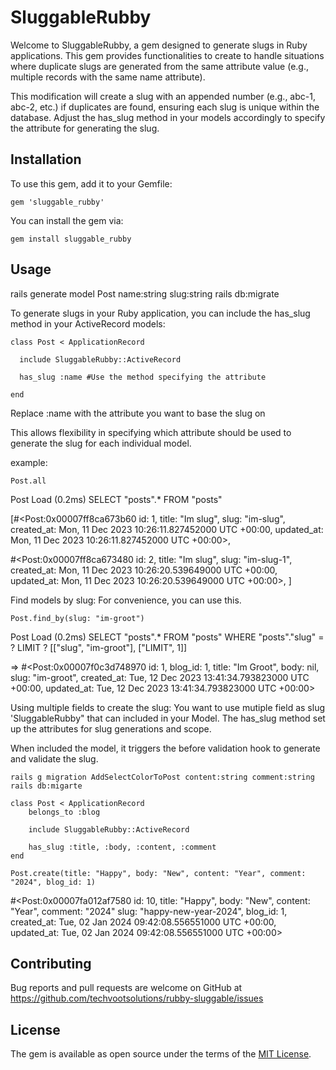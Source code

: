 # SluggableRubby

Welcome to SluggableRubby, a gem designed to generate slugs in Ruby applications. This gem provides functionalities to create to handle situations where duplicate slugs are generated from the same attribute value (e.g., multiple records with the same name attribute).

This modification will create a slug with an appended number (e.g., abc-1, abc-2, etc.) if duplicates are found, ensuring each slug is unique within the database. Adjust the has_slug method in your models accordingly to specify the attribute for generating the slug.

## Installation

To use this gem, add it to your Gemfile:

    gem 'sluggable_rubby'

You can install the gem via:

    gem install sluggable_rubby

## Usage

rails generate model Post name:string slug:string
rails db:migrate

To generate slugs in your Ruby application, you can include the has_slug method in your ActiveRecord models:

    class Post < ApplicationRecord

      include SluggableRubby::ActiveRecord

      has_slug :name #Use the method specifying the attribute

    end

Replace :name with the attribute you want to base the slug on

This allows flexibility in specifying which attribute should be used to generate the slug for each individual model.

example:

    Post.all

Post Load (0.2ms) SELECT "posts".\* FROM "posts"

[#<Post:0x00007ff8ca673b60
id: 1,
title: "Im slug",
slug: "im-slug",
created_at: Mon, 11 Dec 2023 10:26:11.827452000 UTC +00:00,
updated_at: Mon, 11 Dec 2023 10:26:11.827452000 UTC +00:00>,

#<Post:0x00007ff8ca673480
id: 2,
title: "Im slug",
slug: "im-slug-1",
created_at: Mon, 11 Dec 2023 10:26:20.539649000 UTC +00:00,
updated_at: Mon, 11 Dec 2023 10:26:20.539649000 UTC +00:00>,
]

Find models by slug:
For convenience, you can use this.

    Post.find_by(slug: "im-groot")

Post Load (0.2ms) SELECT "posts".\* FROM "posts" WHERE "posts"."slug" = ? LIMIT ? [["slug", "im-groot"], ["LIMIT", 1]]

=> #<Post:0x00007f0c3d748970
id: 1,
blog_id: 1,
title: "Im Groot",
body: nil,
slug: "im-groot",
created_at: Tue, 12 Dec 2023 13:41:34.793823000 UTC +00:00,
updated_at: Tue, 12 Dec 2023 13:41:34.793823000 UTC +00:00>

Using multiple fields to create the slug:
You want to use mutiple field as slug 'SluggableRubby" that can included in your Model.
The has_slug method set up the attributes for slug generations and scope.

When included the model, it triggers the before validation hook to generate and validate the slug.

    rails g migration AddSelectColorToPost content:string comment:string
    rails db:migarte

    class Post < ApplicationRecord
        belongs_to :blog

        include SluggableRubby::ActiveRecord

        has_slug :title, :body, :content, :comment
    end

    Post.create(title: "Happy", body: "New", content: "Year", comment: "2024", blog_id: 1)

#<Post:0x00007fa012af7580
id: 10,
title: "Happy",
body: "New",
content: "Year",
comment: "2024"
slug: "happy-new-year-2024",
blog_id: 1,
created_at: Tue, 02 Jan 2024 09:42:08.556551000 UTC +00:00,
updated_at: Tue, 02 Jan 2024 09:42:08.556551000 UTC +00:00>


## Contributing

Bug reports and pull requests are welcome on GitHub at https://github.com/techvootsolutions/rubby-sluggable/issues

## License

The gem is available as open source under the terms of the [MIT License](https://opensource.org/licenses/MIT).
